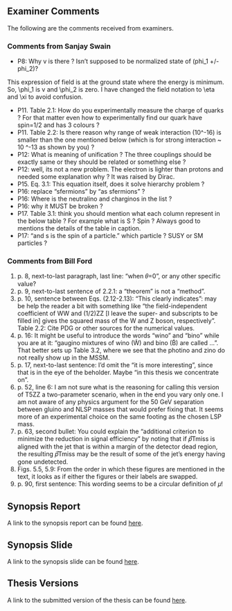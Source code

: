 ## Examiner Comments

The following are the comments received from examiners. 

### Comments from Sanjay Swain

- <div class="text-purple">
  P8: Why v is there ? Isn’t supposed to be normalized state of (phi_1 +/- phi_2)?
</div>
<div class="text-green mb-2 ml-4">
  This expression of field is at the ground state where the energy is minimum. So, \phi_1 is v and \phi_2 is zero. I have changed the field notation to \eta and \xi to avoid confusion. 
</div>

- P11. Table 2.1: How do you experimentally measure the charge of quarks ? For that matter even how to experimentally find our quark have spin=1/2 and has 3 colours ?
- P11. Table 2.2: Is there reason why range of weak interaction (10^-16) is smaller than the one mentioned below (which is for strong interaction ~ 10 ^-13 as shown by you) ?
- P12: What is meaning of unification ? The three couplings should be exactly same or they should be related or something else ? 
- P12: well, its not a new problem. The electron is lighter than protons and needed some explanation why ? It was raised by Dirac.
- P15. Eq. 3.1: This equation itself, does it solve hierarchy problem ?
- P16: replace “sfermions” by “as sfermions” ?
- P16: Where is the neutralino and charginos in the list ?
- P16: why it MUST be broken ?
- P17. Table 3.1:  think you should mention what each column represent in the below table ? For example what is S ?  Spin ? Always good to mentions the details of the table in caption.
- P17: “and s is the spin of a particle.” which particle ? SUSY or SM particles ?


### Comments from Bill Ford

1. p. 8, next-to-last paragraph, last line: “when 𝜃=0”, or any other specific value?
2. p. 9, next-to-last sentence of 2.2.1: a “theorem” is not a “method”.
3. p. 10, sentence between Eqs. (2.12-2.13): “This clearly indicates”: may be help the reader a bit with something like “the field-independent coefficient of WW and (1/2)ZZ [I leave the super- and subscripts to be filled in] gives the squared mass of the W and Z boson, respectively”.
Table 2.2: Cite PDG or other sources for the numerical values.
4. p. 16: It might be useful to introduce the words “wino” and “bino” while you are at it: “gaugino mixtures of wino (W̃) and bino (B̃) are called …”. That better sets up Table 3.2, where we see that the photino and zino do not really show up in the MSSM.
5. p. 17, next-to-last sentence: I’d omit the “it is more interesting”, since that is in the eye of the beholder. Maybe “in this thesis we concentrate on”.
6. p. 52, line 6: I am not sure what is the reasoning for calling this version of T5ZZ a two-parameter scenario, when in the end you vary only one. I am not aware of any physics argument for the 50 GeV separation between gluino and NLSP masses that would prefer fixing that. It seems more of an experimental choice on the same footing as the chosen LSP mass.
7. p. 63, second bullet: You could explain the “additional criterion to minimize the reduction in signal efficiency” by noting that if 𝑝⃗Tmiss is aligned with the jet that is within a margin of the detector dead region, the resulting 𝑝⃗Tmiss may be the result of some of the jet’s energy having gone undetected.
8. Figs. 5.5, 5.9: From the order in which these figures are mentioned in the text, it looks as if either the figures or their labels are swapped.
9. p. 90, first sentence: This wording seems to be a circular definition of 𝜇!

## Synopsis Report
A link to the synopsis report can be found [here](). 

## Synopsis Slide
A link to the synopsis slide can be found [here](). 

## Thesis Versions
A link to the submitted version of the thesis can be found [here](). 

